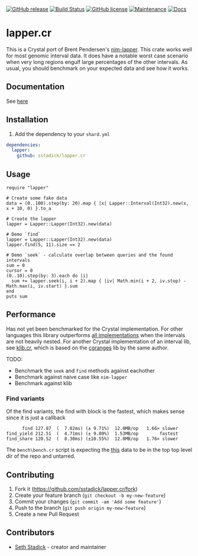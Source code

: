 [![GitHub release](https://img.shields.io/github/release/sstadick/crystal-lapper.svg)](https://github.com/sstadick/lapper.cr/releases)
[![Build Status](https://travis-ci.org/sstadick/crystal-lapper.svg?branch=master)](https://travis-ci.org/sstadick/lapper.cr)
[![GitHub license](https://img.shields.io/github/license/sstadick/lapper.cr.svg)](https://github.com/sstadick/lapper.cr/blob/master/LICENSE)
[![Maintenance](https://img.shields.io/badge/Maintained%3F-yes-green.svg)](https://GitHub.com/sstadick/lapper.cr/graphs/commit-activity)
[![Docs](https://img.shields.io/badge/Documentation-yes-green.svg)](https://sstadick.github.io/lapper.cr/)

# lapper.cr

This is a Crystal port of Brent Pendersen's [nim-lapper](https://github.com/brentp/nim-lapper). This crate works well for most genomic interval data. It does have a notable worst case scenario when very long regions engulf large percentages of the other intervals. As usual, you should benchmark on your expected data and see how it works.

## Documentation

See [here](https://sstadick.github.io/lapper.cr/)

## Installation

1. Add the dependency to your `shard.yml`

```yml
dependencies:
  lapper:
    github: sstadick/lapper.cr
```

## Usage

```crystal
require "lapper"

# Create some fake data
data = (0..100).step(by: 20).map { |x| Lapper::Interval(Int32).new(x, x + 10, 0) }.to_a

# Create the lapper
lapper = Lapper::Lapper(Int32).new(data)

# Demo `find`
lapper = Lapper::Lapper(Int32).new(data)
lapper.find(5, 11).size == 2

# Demo `seek` - calculate overlap between queries and the found intervals
sum = 0
cursor = 0
(0..10).step(by: 3).each do |i|
  sum += lapper.seek(i, i + 2).map { |iv| Math.min(i + 2, iv.stop) - Math.max(i, iv.start) }.sum
end
puts sum
```

## Performance

Has not yet been benchmarked for the Crystal implementation. For other languages this library outperforms [all implementations](https://github.com/sstadick/rust-lapper#benchmarks) when the intervals are not heavily nested. For another Crystal implementation of an interval lib, see [klib.cr](https://github.com/lh3/biofast/blob/master/lib/klib.cr), which is based on the [cgranges](https://github.com/lh3/cgranges) lib by the same author.

TODO:

- Benchmark the `seek` and `find` methods against eachother
- Benchmark against naive case like `nim-lapper`
- Benchmark against klib

### Find variants

Of the find variants, the find with block is the fastest, which makes sense since it is just a callback

```
      find 127.87  (  7.82ms) (± 9.71%)  12.0MB/op   1.66× slower
find_yield 212.51  (  4.71ms) (± 9.80%)  1.53MB/op        fastest
find_share 120.52  (  8.30ms) (±10.55%)  12.0MB/op   1.76× slower
```

The `bench\bench.cr` script is expecting the [this](https://github.com/lh3/biofast/releases/download/biofast-data-v1/biofast-data-v1.tar.gz) data to be in the top top level dir of the repo and untarred.

## Contributing

1. Fork it (<https://github.com/sstadick/lapper.cr/fork>)
2. Create your feature branch (`git checkout -b my-new-feature`)
3. Commit your changes (`git commit -am 'Add some feature'`)
4. Push to the branch (`git push origin my-new-feature`)
5. Create a new Pull Request

## Contributors

- [Seth Stadick](https://github.com/sstadick) - creator and maintainer
